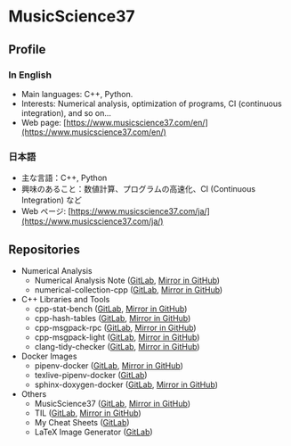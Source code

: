 # MusicScience37

## Profile

### In English

- Main languages: C++, Python.
- Interests: Numerical analysis, optimization of programs, CI (continuous integration), and so on...
- Web page: [https://www.musicscience37.com/en/](https://www.musicscience37.com/en/)

### 日本語

- 主な言語：C++, Python
- 興味のあること：数値計算、プログラムの高速化、CI (Continuous Integration) など
- Web ページ: [https://www.musicscience37.com/ja/](https://www.musicscience37.com/ja/)

## Repositories

- Numerical Analysis
  - Numerical Analysis Note ([GitLab](https://gitlab.com/MusicScience37Projects/numerical-analysis/numerical-analysis-note), [Mirror in GitHub](https://github.com/MusicScience37/numerical-analysis-note))
  - numerical-collection-cpp ([GitLab](https://gitlab.com/MusicScience37Projects/numerical-analysis/numerical-collection-cpp), [Mirror in GitHub](https://github.com/MusicScience37/numerical-collection-cpp))
- C++ Libraries and Tools
  - cpp-stat-bench ([GitLab](https://gitlab.com/MusicScience37Projects/utility-libraries/cpp-stat-bench), [Mirror in GitHub](https://github.com/MusicScience37/cpp-stat-bench))
  - cpp-hash-tables ([GitLab](https://gitlab.com/MusicScience37Projects/utility-libraries/cpp-hash-tables), [Mirror in GitHub](https://github.com/MusicScience37/cpp-hash-tables))
  - cpp-msgpack-rpc ([GitLab](https://gitlab.com/MusicScience37Projects/utility-libraries/cpp-msgpack-rpc), [Mirror in GitHub](https://github.com/MusicScience37/cpp-msgpack-rpc))
  - cpp-msgpack-light ([GitLab](https://gitlab.com/MusicScience37Projects/utility-libraries/cpp-msgpack-light), [Mirror in GitHub](https://github.com/MusicScience37/cpp-msgpack-light))
  - clang-tidy-checker ([GitLab](https://gitlab.com/MusicScience37Projects/tools/clang-tidy-checker), [Mirror in GitHub](https://github.com/MusicScience37/clang-tidy-checker))
- Docker Images
  - pipenv-docker ([GitLab](https://gitlab.com/MusicScience37Projects/docker/pipenv-docker), [Mirror in GitHub](https://github.com/MusicScience37/pipenv-docker))
  - texlive-pipenv-docker ([GitLab](https://gitlab.com/MusicScience37Projects/docker/texlive-pipenv-docker))
  - sphinx-doxygen-docker ([GitLab](https://gitlab.com/MusicScience37Projects/docker/sphinx-doxygen-docker), [Mirror in GitHub](https://github.com/MusicScience37/sphinx-doxygen-docker))
- Others
  - MusicScience37 ([GitLab](https://gitlab.com/MusicScience37/MusicScience37), [Mirror in GitHub](https://github.com/MusicScience37/MusicScience37))
  - TIL ([GitLab](https://gitlab.com/MusicScience37/til), [Mirror in GitHub](https://github.com/MusicScience37/TIL))
  - My Cheat Sheets ([GitLab](https://gitlab.com/MusicScience37/my-cheat-sheets))
  - LaTeX Image Generator ([GitLab](https://gitlab.com/MusicScience37Projects/tools/latex-image-generator))
